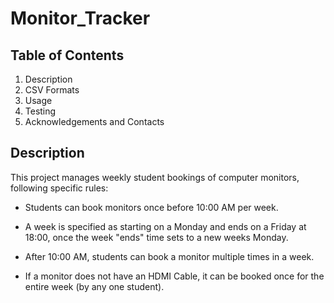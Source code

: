 # Monitor_Tracker

## Table of Contents
1. Description
2. CSV Formats
3. Usage
4. Testing
5. Acknowledgements and Contacts


## Description


This project manages weekly student bookings of computer monitors, following specific rules:

* Students can book monitors once before 10:00 AM per week.

* A week is specified as starting on a Monday and ends on a Friday at 18:00, once the week "ends" time sets to a new weeks Monday.

* After 10:00 AM, students can book a monitor multiple times in a week.

* If a monitor does not have an HDMI Cable, it can be booked once for the entire week (by any one student).
